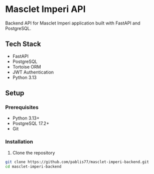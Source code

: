 # Masclet Imperi API

Backend API for Masclet Imperi application built with FastAPI and PostgreSQL.

## Tech Stack

- FastAPI
- PostgreSQL
- Tortoise ORM
- JWT Authentication
- Python 3.13

## Setup

### Prerequisites

- Python 3.13+
- PostgreSQL 17.2+
- Git

### Installation

1. Clone the repository
```bash
git clone https://github.com/pablis77/masclet-imperi-backend.git
cd masclet-imperi-backend